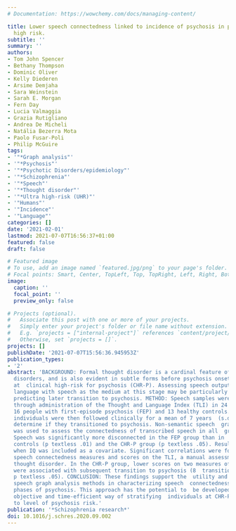 ```yaml
---
# Documentation: https://wowchemy.com/docs/managing-content/

title: Lower speech connectedness linked to incidence of psychosis in people at clinical
  high risk.
subtitle: ''
summary: ''
authors:
- Tom John Spencer
- Bethany Thompson
- Dominic Oliver
- Kelly Diederen
- Arsime Demjaha
- Sara Weinstein
- Sarah E. Morgan
- Fern Day
- Lucia Valmaggia
- Grazia Rutigliano
- Andrea De Micheli
- Natália Bezerra Mota
- Paolo Fusar-Poli
- Philip McGuire
tags:
- '"*Graph analysis"'
- '"*Psychosis"'
- '"*Psychotic Disorders/epidemiology"'
- '"*Schizophrenia"'
- '"*Speech"'
- '"*Thought disorder"'
- '"*Ultra high-risk (UHR)"'
- '"Humans"'
- '"Incidence"'
- '"Language"'
categories: []
date: '2021-02-01'
lastmod: 2021-07-07T16:56:37+01:00
featured: false
draft: false

# Featured image
# To use, add an image named `featured.jpg/png` to your page's folder.
# Focal points: Smart, Center, TopLeft, Top, TopRight, Left, Right, BottomLeft, Bottom, BottomRight.
image:
  caption: ''
  focal_point: ''
  preview_only: false

# Projects (optional).
#   Associate this post with one or more of your projects.
#   Simply enter your project's folder or file name without extension.
#   E.g. `projects = ["internal-project"]` references `content/project/deep-learning/index.md`.
#   Otherwise, set `projects = []`.
projects: []
publishDate: '2021-07-07T15:56:36.945953Z'
publication_types:
- '2'
abstract: 'BACKGROUND: Formal thought disorder is a cardinal feature of psychotic
  disorders, and is also evident in subtle forms before psychosis onset in individuals
  at  clinical high-risk for psychosis (CHR-P). Assessing speech output or assessing  expressive
  language with speech as the medium at this stage may be particularly  useful in
  predicting later transition to psychosis. METHOD: Speech samples were  acquired
  through administration of the Thought and Language Index (TLI) in 24 CHR-P  participants,
  16 people with first-episode psychosis (FEP) and 13 healthy controls.  The CHR-P
  individuals were then followed clinically for a mean of 7 years  (s.d. = 1.5) to
  determine if they transitioned to psychosis. Non-semantic speech  graph analysis
  was used to assess the connectedness of transcribed speech in all  groups. RESULTS:
  Speech was significantly more disconnected in the FEP group than in  both healthy
  controls (p textless .01) and the CHR-P group (p textless .05). Results remained  significant
  when IQ was included as a covariate. Significant correlations were found  between
  speech connectedness measures and scores on the TLI, a manual assessment of  formal
  thought disorder. In the CHR-P group, lower scores on two measures of speech  connectedness
  were associated with subsequent transition to psychosis (8  transitions, 16 non-transitions;
  p textless .05). CONCLUSION: These findings support the  utility and validity of
  speech graph analysis methods in characterizing speech  connectedness in the early
  phases of psychosis. This approach has the potential to  be developed into an automated,
  objective and time-efficient way of stratifying  individuals at CHR-P according
  to level of psychosis risk.'
publication: '*Schizophrenia research*'
doi: 10.1016/j.schres.2020.09.002
---
```

